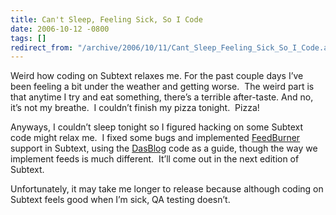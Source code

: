 ```yaml
---
title: Can't Sleep, Feeling Sick, So I Code
date: 2006-10-12 -0800
tags: []
redirect_from: "/archive/2006/10/11/Cant_Sleep_Feeling_Sick_So_I_Code.aspx/"
---
```


Weird how coding on Subtext relaxes me. For the past couple days I’ve
been feeling a bit under the weather and getting worse.  The weird part
is that anytime I try and eat something, there’s a terrible after-taste.
And no, it’s not my breathe.  I couldn’t finish my pizza tonight. 
Pizza!

Anyways, I couldn’t sleep tonight so I figured hacking on some Subtext
code might relax me.  I fixed some bugs and implemented
[FeedBurner](http://feedburner.com/ "FeedBurner") support in Subtext,
using the [DasBlog](http://www.dasblog.net/ "DasBlog") code as a guide,
though the way we implement feeds is much different.  It’ll come out in
the next edition of Subtext.

Unfortunately, it may take me longer to release because although coding
on Subtext feels good when I’m sick, QA testing doesn’t.

